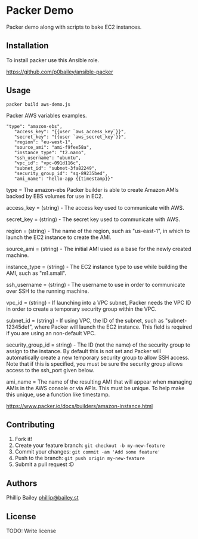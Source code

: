 # Packer Demo

Packer demo along with scripts to bake EC2 instances.

## Installation

To install packer use this Ansible role.

https://github.com/p0bailey/ansible-packer

## Usage

```
packer build aws-demo.js
```

Packer AWS variables examples.


```
"type": "amazon-ebs",
   "access_key": "{{user `aws_access_key`}}",
   "secret_key": "{{user `aws_secret_key`}}",
   "region": "eu-west-1",
   "source_ami": "ami-f9fee58a",
   "instance_type": "t2.nano",
   "ssh_username": "ubuntu",
   "vpc_id": "vpc-091d116c",
   "subnet_id": "subnet-3fa82249",
   "security_group_id": "sg-89235bed",
   "ami_name": "hello-app {{timestamp}}"
```

type = The amazon-ebs Packer builder is able to create Amazon AMIs backed by
EBS volumes for use in EC2.

access_key = (string) - The access key used to communicate with AWS.

secret_key = (string) - The secret key used to communicate with AWS.

region = (string) - The name of the region, such as "us-east-1", in which
to launch the EC2 instance to create the AMI.

source_ami = (string) - The initial AMI used as a base for the newly created
machine.

instance_type = (string) - The EC2 instance type to use while building the AMI,
such as "m1.small".

ssh_username = (string) - The username to use in order to communicate over SSH
to the running machine.

vpc_id = (string) - If launching into a VPC subnet, Packer needs the VPC ID in
order to create a temporary security group within the VPC.

subnet_id = (string) - If using VPC, the ID of the subnet, such as "subnet-12345def",
where Packer will launch the EC2 instance. This field is required if you are using
an non-default VPC.

security_group_id = string) - The ID (not the name) of the security group to assign
to the instance. By default this is not set and Packer will automatically create a
new temporary security group to allow SSH access. Note that if this is specified,
you must be sure the security group allows access to the ssh_port given below.

ami_name =  The name of the resulting AMI that will appear when managing AMIs in
the AWS console or via APIs. This must be unique. To help make this unique, use
a function like timestamp.


https://www.packer.io/docs/builders/amazon-instance.html


## Contributing

1. Fork it!
2. Create your feature branch: `git checkout -b my-new-feature`
3. Commit your changes: `git commit -am 'Add some feature'`
4. Push to the branch: `git push origin my-new-feature`
5. Submit a pull request :D



## Authors

Phillip Bailey <phillip@bailey.st>

## License

TODO: Write license
